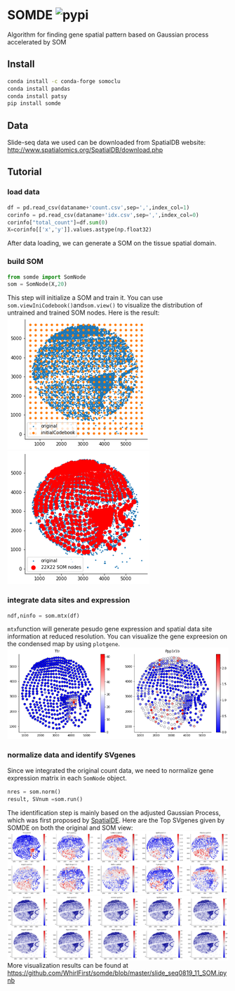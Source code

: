 
# SOMDE ![pypi](https://img.shields.io/pypi/v/somde)
Algorithm for finding gene spatial pattern based on Gaussian process accelerated by SOM

## Install

```bash
conda install -c conda-forge somoclu
conda install pandas
conda install patsy
pip install somde
```

## Data
Slide-seq data we used can be downloaded from SpatialDB website:
http://www.spatialomics.org/SpatialDB/download.php

## Tutorial


### load data
```python
df = pd.read_csv(dataname+'count.csv',sep=',',index_col=1)
corinfo = pd.read_csv(dataname+'idx.csv',sep=',',index_col=0)
corinfo["total_count"]=df.sum(0)
X=corinfo[['x','y']].values.astype(np.float32)
```
After data loading, we can generate a SOM on the tissue spatial domain.
### build SOM
```python
from somde import SomNode
som = SomNode(X,20)
```
This step will initialize a SOM and train it. You can use `som.viewIniCodebook()`and`som.view()` to visualize the distribution of untrained and trained SOM nodes. Here is the result:
![somde1](README_files/r1.png)
![somde2](README_files/r2.png)

### integrate data sites and expression
```python
ndf,ninfo = som.mtx(df)
```
`mtx`function will generate pesudo gene expression and spatial data site information at reduced resolution. You can visualize the gene expreesion on the condensed map by using `plotgene`.
![somde3](README_files/r3.png)

### normalize data and identify SVgenes
Since we integrated the original count data, we need to normalize gene expression matrix in each `SomNode` object.
```python
nres = som.norm()
result, SVnum =som.run()
```
The identification step is mainly based on the adjusted Gaussian Process, which was first proposed by [SpatialDE](https://github.com/Teichlab/SpatialDE). Here are the Top SVgenes given by SOMDE on both the original and SOM view:
![somde4](README_files/r4.png)
![somde5](README_files/r5.png)
More visualization results can be found at https://github.com/WhirlFirst/somde/blob/master/slide_seq0819_11_SOM.ipynb 


